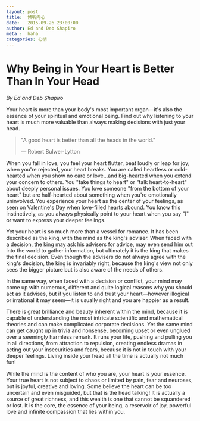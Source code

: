 ```yaml
---
layout: post
title:  倾听内心
date:   2015-09-26 23:00:00
author: Ed and Deb Shapiro
meta :  haha
categories: 心情
---
```


# Why Being in Your Heart is Better Than In Your Head


*By Ed and Deb Shapiro*

Your heart is more than your body's most important organ—it's also the essence of your spiritual and emotional being. Find out why listening to your heart is much more valuable than always making decisions with just your head.

>"A good heart is better than all the heads in the world."
>
>— Robert Bulwer-Lytton


When you fall in love, you feel your heart flutter, beat loudly or leap for joy; when you're rejected, your heart breaks. You are called heartless or cold-hearted when you show no care or love...and big-hearted when you extend your concern to others. You "take things to heart" or "talk heart-to-heart" about deeply personal issues. You love someone "from the bottom of your heart" but are half-hearted about something when you're emotionally uninvolved. You experience your heart as the center of your feelings, as seen on Valentine's Day when love-filled hearts abound. You know this instinctively, as you always physically point to your heart when you say "I" or want to express your deeper feelings.


Yet your heart is so much more than a vessel for romance. It has been described as the king, with the mind as the king's adviser. When faced with a decision, the king may ask his advisers for advice, may even send him out into the world to gather information, but ultimately it is the king that makes the final decision. Even though the advisers do not always agree with the king's decision, the king is invariably right, because the king's view not only sees the bigger picture but is also aware of the needs of others.


In the same way, when faced with a decision or conflict, your mind may come up with numerous, different and quite logical reasons why you should act as it advises, but if you listen to and trust your heart—however illogical or irrational it may seem—it is usually right and you are happier as a result.

There is great brilliance and beauty inherent within the mind, because it is capable of understanding the most intricate scientific and mathematical theories and can make complicated corporate decisions. Yet the same mind can get caught up in trivia and nonsense, becoming upset or even unglued over a seemingly harmless remark. It runs your life, pushing and pulling you in all directions, from attraction to repulsion, creating endless dramas in acting out your insecurities and fears, because it is not in touch with your deeper feelings. Living inside your head all the time is actually not much fun!

While the mind is the content of who you are, your heart is your essence. Your true heart is not subject to chaos or limited by pain, fear and neuroses, but is joyful, creative and loving. Some believe the heart can be too uncertain and even misguided, but that is the head talking! It is actually a source of great richness, and this wealth is one that cannot be squandered or lost. It is the core, the essence of your being, a reservoir of joy, powerful love and infinite compassion that lies within you.